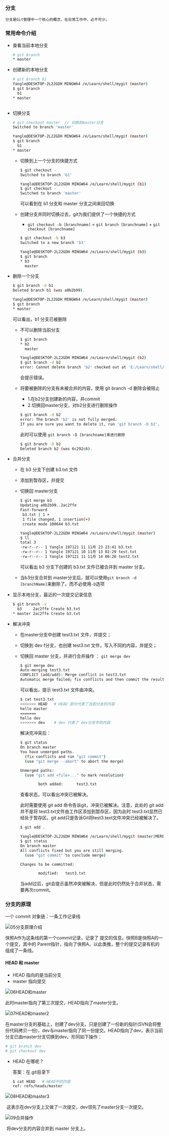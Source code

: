### 分支

```
分支是Git管理中一个核心的概念，在日常工作中，必不可少。
```

### 常用命令介绍

- 查看当前本地分支

  ```bash
  # git branch
  * master
  
  ```

- 创建新的本地分支

  ```bash
  # git branch b1
  Yangle@DESKTOP-2L22GDH MINGW64 /e/Learn/shell/mygit (master)
  $ git branch
    b1
  * master
  	
  ```

- 切换分支

  ```bash
  # git checkout master  // 切换到master分支
  Switched to branch 'master'
  
  Yangle@DESKTOP-2L22GDH MINGW64 /e/Learn/shell/mygit (master)
  $ git branch
    b1
  * master
  ```

  - 切换到上一个分支的快捷方式

    ```bash
    $ git checkout -
    Switched to branch 'b1'
    
    Yangle@DESKTOP-2L22GDH MINGW64 /e/Learn/shell/mygit (b1)
    $ git checkout -
    Switched to branch 'master'
    
    ```

    可以看到在 b1 分支和 master 分支之间来回切换

  - 创建分支并同时切换过去，git为我们提供了一个快捷的方式

    - `git checkout -b [branchname]` = `git branch [branchname]` + `git checkout [branchname]`

    ```bash
    $ git checkout -b b3
    Switched to a new branch 'b3'
    
    Yangle@DESKTOP-2L22GDH MINGW64 /e/Learn/shell/mygit (b3)
    $ git branch
    * b3
      master
    ```


- 删除一个分支

  ```bash
  $ git branch -d b1
  Deleted branch b1 (was a0b2b99).
  
  Yangle@DESKTOP-2L22GDH MINGW64 /e/Learn/shell/mygit (master)
  $ git branch
  * master
  
  ```

  可以看出，b1 分支已被删除

  - 不可以删除当前分支

    ```bash
    $ git branch
    * b2
      master
    
    Yangle@DESKTOP-2L22GDH MINGW64 /e/Learn/shell/mygit (b2)
    $ git branch -d b2
    error: Cannot delete branch 'b2' checked out at 'E:/Learn/shell/mygit'
    
    ```

    会提示错误。

  - 将要被删除的分支有未被合并的内容，使用 git branch -d 删除会被阻止

    - 1.在b2分支创建新的内容，并commit
    - 2.切换回master分支，对b2分支进行删除操作

    ```BASH
    $ git branch -d b2
    error: The branch 'b2' is not fully merged.
    If you are sure you want to delete it, run 'git branch -D b2'.
    ```

    此时可以使用 `git branch -D [branchname]来进行删除`

    ```bash
    $ git branch -D b2
    Deleted branch b2 (was 6c292c6).
    ```



- 合并分支

  - 在 b3 分支下创建 b3.txt 文件

  - 添加到暂存区，并提交

  - 切换回 master分支

    ```bash
    $ git merge b3
    Updating a0b2b99..2ac2ffe
    Fast-forward
     b3.txt | 1 +
     1 file changed, 1 insertion(+)
     create mode 100644 b3.txt
    
    Yangle@DESKTOP-2L22GDH MINGW64 /e/Learn/shell/mygit (master)
    $ ll
    total 3
    -rw-r--r-- 1 Yangle 197121 11 11月 23 23:41 b3.txt
    -rw-r--r-- 1 Yangle 197121 10 11月 13 02:29 test.txt
    -rw-r--r-- 1 Yangle 197121 11 11月 14 00:20 test2.txt
    ```

    可以看出 b3 分支下创建的 b3.txt 文件已被合并到 master 分支。

  - 当b3分支合并到 master分支后，就可以使用`git branch -d [branchName]`来删除了。而不必使用`-D`选项


- 显示本地分支，最近的一次提交记录信息

  ```bash
  $ git branch -v
    b3     2ac2ffe Create b3.txt
  * master 2ac2ffe Create b3.txt
  ```

- 解决冲突

  - 在master分支中创建 test3.txt 文件，并提交；

  - 切换到 dev f分支，也创建 test3.txt 文件，写入不同的内容，并提交；

  - 切换回 master 分支，并进行合并操作 ： `git merge dev`

    ```bash
    $ git merge dev
    Auto-merging test3.txt
    CONFLICT (add/add): Merge conflict in test3.txt
    Automatic merge failed; fix conflicts and then commit the result.
    ```

    可以看出，提示 test3.txt 文件由冲突。

    ```bash
    $ cat test3.txt
    <<<<<<< HEAD   # HEAD 部分代表了当前分支的内容
    hello master
    =======
    hello dev
    >>>>>>> dev    # dev 代表了 dev分支中的内容
    ```

    解决完冲突后：

    ```bash
    $ git status
    On branch master
    You have unmerged paths.
      (fix conflicts and run "git commit")
      (use "git merge --abort" to abort the merge)
    
    Unmerged paths:
      (use "git add <file>..." to mark resolution)
    
            both added:      test3.txt
    ```

    查看状态，可以看出冲突已被解决。

    此时需要使用 git add 命令告诉git，冲突已被解决。注意，此处的 git add并不是将 test3.txt文件由工作区添加到暂存区，因为此时 test3.txt显然已经处于暂存区。git add只是告诉Git将test3.text文件冲突已经被解决了。

    ```bash
    $ git add .
    
    Yangle@DESKTOP-2L22GDH MINGW64 /e/Learn/shell/mygit (master|MERGING)
    $ git status
    On branch master
    All conflicts fixed but you are still merging.
      (use "git commit" to conclude merge)
    
    Changes to be committed:
    
            modified:   test3.txt
    ```

    当add过后，git会提示虽然冲突被解决，但是此时仍然处于合并状态，需要再次commit。

### 分支的原理

一个 commit 对象链：一条工作记录线

![05分支原理介绍](images\05分支原理介绍.png)

快照A作为这条线的第一个commit记录，记录了 提交的信息。快照B是快照A的一个提交，其中的 Parent指针，指向了快照A，以此类推，整个的提交记录有机的组成了一条线。

#### HEAD 和 master

- HEAD 指向的是当前分支
- master 指向提交

![06HEAD和master](images\06HEAD和master.png)



此时master指向了第三次提交，HEAD指向了master分支。



![07HEAD和master2](images\07HEAD和master2.png)

在master分支的基础上，创建了dev分支。只是创建了一份新的指针(SVN会将整份代码拷贝一份)，dev与master指向了同一份提交。HEAD指向了dev，表示当前分支已由master分支切换到dev。形同如下操作：

```bash
# git branch dev
# git checkout dev
```

- HEAD 在哪呢？

  答案：在.git目录下

  ```bash
  $ cat HEAD   # HEAD中的内容
  ref: refs/heads/master
  ```


![08HEAD和master3](images\08HEAD和master3.png)

​	这表示在dev分支上又做了一次提交，dev领先了master分支一次提交。





![09合并操作](images\09合并操作.png)

​	将dev分支的内容合并到 master 分支上。





























